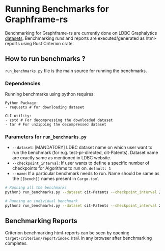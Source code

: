 # Running Benchmarks for Graphframe-rs

Benchmarking for Graphframe-rs are currently done on LDBC Graphalytics [datasets](https://ldbcouncil.org/benchmarks/graphalytics/datasets/).
Benchmarking runs and reports are executed/generated as html-reports using Rust Criterion crate.

## How to run benchmarks ?

`run_benchmarks.py` file is the main source for running the benchmarks.

### Dependencies

Running benchmarks using python requires:

```text
Python Package:
- requests # for downloading dataset
```

```text
CLI utility:
- zstd # For decompressing the downloaded dataset
- tar # For unzipping the decompressed dataset
```

### Parameters for `run_benchmarks.py`

- `--dataset`: [MANDATORY] LDBC dataset name on which user want to run the benchmark (for e.g. test-pr-directed, cit-Patents). Dataset name are exactly same as mentioned in LDBC website.
- `--checkpoint_interval`: If user wants to define a specific number of checkpoints for Algorithms to run on. `default: 1`
- `--name`: If a particular benchmark needs to run. Name should be same as the `[[bench]]` names present in `Cargo.toml`

```bash
# Running all the benchmarks
python3 run_benchmarks.py --dataset cit-Patents --checkpoint_interval 2

# Running an individual benchmark
python3 run_benchmarks.py --dataset cit-Patents --checkpoint_interval 2 --name pagerank_benchmark
```

## Benchmarking Reports

Criterion benchmarking html-reports can be seen by opening `target/criterion/report/index.html` in any browser after benchmarking completes.
